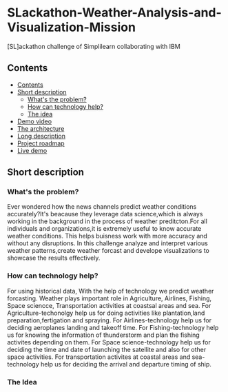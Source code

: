 # SLackathon-Weather-Analysis-and-Visualization-Mission
  [SL]ackathon challenge of Simplilearn collaborating with IBM

## Contents
 - [Contents](#contents)
  - [Short description](#short-description)
    - [What's the problem?](#whats-the-problem)
    - [How can technology help?](#how-can-technology-help)
    - [The idea](#the-idea)
  - [Demo video](#demo-video)
  - [The architecture](#the-architecture)
  - [Long description](#long-description)
  - [Project roadmap](#project-roadmap)
  - [Live demo](#live-demo)


   ## Short description
   
   ### What's the problem?
 Ever wondered how the news channels predict weather conditions accurately?It's beacause they leverage data science,which is always working in the background in the process of weather preditcton.For all individuals and organizations,it is extremely useful to know accurate  weather conditions. This helps buisness work with more accuracy and without any disruptions. In this challenge analyze and interpret various weather patterns,create  weather forcast and develope visualizations to showcase  the results effectively.
 
   ### How can technology help?
   
   For using historical data,  With the  help of technology  we predict weather forcasting.
   Weather plays important role in
                               Agriculture,
                               Airlines,
                               Fishing,
                               Space sciencce,
                               Transportation activities at coastsal areas and sea.
    For Agriculture-techonolgy help us for doing activities like plantation,land preparation,fertigation and spraying.
    For Airlines-technology help us for deciding aeroplanes landing and takeoff time.
    For Fishing-technology help us for knowing the information of thunderstorm and plan the fishing activites depending on them.
    For Space science-technology help us for deciding the time and date of launching the satellite and also for other space activities.
    For transportation activites at coastal areas and sea-technology help us for deciding the arrival and departure timing of ship.
   

   ### The Idea
       
